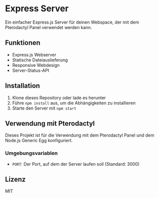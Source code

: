 # Express Server

Ein einfacher Express.js Server für deinen Webspace, der mit dem Pterodactyl Panel verwendet werden kann.

## Funktionen

- Express.js Webserver
- Statische Dateiauslieferung
- Responsive Webdesign
- Server-Status-API

## Installation

1. Klone dieses Repository oder lade es herunter
2. Führe `npm install` aus, um die Abhängigkeiten zu installieren
3. Starte den Server mit `npm start`

## Verwendung mit Pterodactyl

Dieses Projekt ist für die Verwendung mit dem Pterodactyl Panel und dem Node.js Generic Egg konfiguriert.

### Umgebungsvariablen

- `PORT`: Der Port, auf dem der Server laufen soll (Standard: 3000)

## Lizenz

MIT
